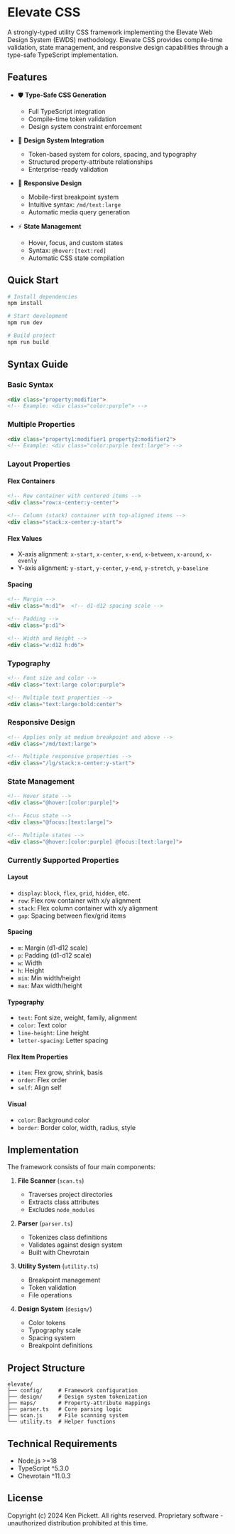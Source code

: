 # Elevate CSS

A strongly-typed utility CSS framework implementing the Elevate Web Design System (EWDS) methodology. Elevate CSS provides compile-time validation, state management, and responsive design capabilities through a type-safe TypeScript implementation.

## Features

- 🛡️ **Type-Safe CSS Generation**
  - Full TypeScript integration
  - Compile-time token validation
  - Design system constraint enforcement

- 🎨 **Design System Integration**
  - Token-based system for colors, spacing, and typography
  - Structured property-attribute relationships
  - Enterprise-ready validation

- 📱 **Responsive Design**
  - Mobile-first breakpoint system
  - Intuitive syntax: `/md/text:large`
  - Automatic media query generation

- ⚡ **State Management**
  - Hover, focus, and custom states
  - Syntax: `@hover:[text:red]`
  - Automatic CSS state compilation

## Quick Start

```bash
# Install dependencies
npm install

# Start development
npm run dev

# Build project
npm run build
```

## Syntax Guide

### Basic Syntax
```html
<div class="property:modifier">
<!-- Example: <div class="color:purple"> -->
```

### Multiple Properties
```html
<div class="property1:modifier1 property2:modifier2">
<!-- Example: <div class="color:purple text:large"> -->
```

### Layout Properties

#### Flex Containers
```html
<!-- Row container with centered items -->
<div class="row:x-center:y-center">

<!-- Column (stack) container with top-aligned items -->
<div class="stack:x-center:y-start">
```

#### Flex Values
- X-axis alignment: `x-start`, `x-center`, `x-end`, `x-between`, `x-around`, `x-evenly`
- Y-axis alignment: `y-start`, `y-center`, `y-end`, `y-stretch`, `y-baseline`

#### Spacing
```html
<!-- Margin -->
<div class="m:d1">  <!-- d1-d12 spacing scale -->

<!-- Padding -->
<div class="p:d1">

<!-- Width and Height -->
<div class="w:d12 h:d6">
```

### Typography
```html
<!-- Font size and color -->
<div class="text:large color:purple">

<!-- Multiple text properties -->
<div class="text:large:bold:center">
```

### Responsive Design
```html
<!-- Applies only at medium breakpoint and above -->
<div class="/md/text:large">

<!-- Multiple responsive properties -->
<div class="/lg/stack:x-center:y-start">
```

### State Management
```html
<!-- Hover state -->
<div class="@hover:[color:purple]">

<!-- Focus state -->
<div class="@focus:[text:large]">

<!-- Multiple states -->
<div class="@hover:[color:purple] @focus:[text:large]">
```

### Currently Supported Properties

#### Layout
- `display`: `block`, `flex`, `grid`, `hidden`, etc.
- `row`: Flex row container with x/y alignment
- `stack`: Flex column container with x/y alignment
- `gap`: Spacing between flex/grid items

#### Spacing
- `m`: Margin (d1-d12 scale)
- `p`: Padding (d1-d12 scale)
- `w`: Width
- `h`: Height
- `min`: Min width/height
- `max`: Max width/height

#### Typography
- `text`: Font size, weight, family, alignment
- `color`: Text color
- `line-height`: Line height
- `letter-spacing`: Letter spacing

#### Flex Item Properties
- `item`: Flex grow, shrink, basis
- `order`: Flex order
- `self`: Align self

#### Visual
- `color`: Background color
- `border`: Border color, width, radius, style

## Implementation

The framework consists of four main components:

1. **File Scanner** (`scan.ts`)
   - Traverses project directories
   - Extracts class attributes
   - Excludes `node_modules`

2. **Parser** (`parser.ts`)
   - Tokenizes class definitions
   - Validates against design system
   - Built with Chevrotain

3. **Utility System** (`utility.ts`)
   - Breakpoint management
   - Token validation
   - File operations

4. **Design System** (`design/`)
   - Color tokens
   - Typography scale
   - Spacing system
   - Breakpoint definitions

## Project Structure

```
elevate/
├── config/     # Framework configuration
├── design/     # Design system tokenization
├── maps/       # Property-attribute mappings
├── parser.ts   # Core parsing logic
├── scan.js     # File scanning system
└── utility.ts  # Helper functions
```

## Technical Requirements

- Node.js >=18
- TypeScript ^5.3.0
- Chevrotain ^11.0.3

## License

Copyright (c) 2024 Ken Pickett. All rights reserved.
Proprietary software - unauthorized distribution prohibited at this time.

